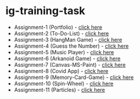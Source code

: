 # ig-training-task

* Assignment-1 (Portfolio) - [click here](https://ig-traninig-2k21.github.io/ig-training-task/assignment-1%20(Resume)/index.html)
* Assignment-2 (To-Do-List) - [click here](https://ig-traninig-2k21.github.io/ig-training-task/assignment-2%20%7Bto-do-list%7D/index.html)
* Assignment-3 (HangMan Game) - [click here](https://ig-traninig-2k21.github.io/ig-training-task/Assignment-3(HangmanGame)/)
* Assignment-4 (Guess the Number) - [click here](https://ig-traninig-2k21.github.io/ig-training-task/assignment-4(GuessNumber)/)
* Assignment-5 (Music Player) - [click here](https://ig-traninig-2k21.github.io/ig-training-task/assignment-5(Music_Player)/)
* Assignment-6 (Arkanoid Game) - [click here](https://ig-traninig-2k21.github.io/ig-training-task/assignment-6(arkanoid%20game)/)
* Assignment-7 (Canvas-MS-Paint) - [click here](https://ig-traninig-2k21.github.io/ig-training-task/assignment-7(Canvas-Ms-Paint)/)
* Assignment-8 (Covid App) - [click here](https://ig-traninig-2k21.github.io/ig-training-task/assignment-8(covid-app)/src/)
* Assignment-9 (Memory-Card-Game) - [click here](https://ig-traninig-2k21.github.io/ig-training-task/assignment-9(Memory-Card-Game)/src/)
* Assignment-10 (Spin-Wheel) - [click here](https://ig-traninig-2k21.github.io/ig-training-task/assignment-10(spin-wheel)/src/)
* Assignment-11 (Particles) - [click here](https://ig-traninig-2k21.github.io/ig-training-task/assignment-11(Particles)/src/)

